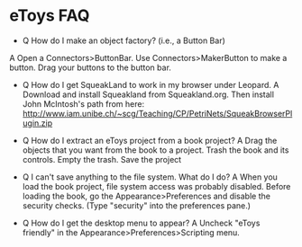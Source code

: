 # eToys FAQ

* Q How do I make an object factory? (i.e., a Button Bar)

A Open a Connectors>ButtonBar. Use Connectors>MakerButton to make a button.  Drag your buttons to the button bar.

* Q How do I get SqueakLand to work in my browser under Leopard.
A Download and install Squeakland from Squeakland.org.  Then install
John McIntosh's path from here: 
http://www.iam.unibe.ch/~scg/Teaching/CP/PetriNets/SqueakBrowserPlugin.zip

* Q How do I extract an eToys project from a book project?
A Drag the objects that you want from the book to a project.
  Trash the book and its controls. Empty the trash.
  Save the project

* Q I can't save anything to the file system. What do I do?
A When you load the book project, file system access was probably disabled.
  Before loading the book, go the Appearance>Preferences and disable the
  security checks.  (Type "security" into the preferences pane.)

* Q How do I get the desktop menu to appear?
A Uncheck "eToys friendly" in the Appearance>Preferences>Scripting menu.

